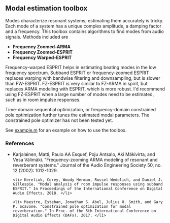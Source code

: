 <h2>Modal estimation toolbox</h2>

<p> Modes characterize resonant systems; estimating them accurately is tricky. Each mode of a system has a unique complex amplitude, a damping factor and a frequency. This toolbox contains algorithms to find modes from audio signals. Methods included are 

<ul>
	<li> <b>Frequency Zoomed-ARMA</b> </li>
	<li> <b>Frequency Zoomed-ESPRIT </b> </li>
	<li> <b>Frequency Warped-ESPRIT </b> </li>
</ul>
</p>


<p> Frequency-warped ESPRIT helps in estimating beating modes in the low frequency spectrum. Subband ESPRIT or frequency-zoomed ESPRIT replaces warping with bandwise filtering and downsampling, but is slower than FW-ESPRIT. FZ-ESPRIT is very similar to FZ-ARMA in spirit, but replaces ARMA modeling with ESPRIT, which is more robust. I'd recommend using FZ-ESPRIT when a large number of modes need to be estimated, such as in room impulse responses. </p>

<p> Time-domain sequential optimization, or frequency-domain constrained pole optimization further tunes the estimated modal parameters. The constrained pole optimizer has not been tested yet.</p>

See <a href = "example.m">example.m</a> for an example on how to use the toolbox. </p>

<h3> References </h3>
<p>
<ul>
	<li>  Karjalainen, Matti, Paulo AA Esquef, Poju Antsalo, Aki Mäkivirta, and Vesa Välimäki. "Frequency-zooming ARMA modeling of resonant and reverberant systems." Journal of the Audio Engineering Society 50, no. 12 (2002): 1012-1029. </li>

	<li> Kereliuk, Corey, Woody Herman, Russel Wedelich, and Daniel J. Gillespie. "Modal analysis of room impulse responses using subband ESPRIT." In Proceedings of the International Conference on Digital Audio Effects. 2018. </li>

	<li> Maestre, Esteban, Jonathan S. Abel, Julius O. Smith, and Gary P. Scavone. "Constrained pole optimization for modal reverberation." In Proc. of the 5th International Conference on Digital Audio Effects (DAFx). 2017. </li>

</ul>
</p>
